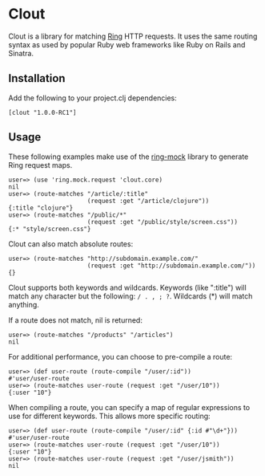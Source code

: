 Clout
=====

Clout is a library for matching [Ring][1] HTTP requests. It uses the same
routing syntax as used by popular Ruby web frameworks like Ruby on Rails and
Sinatra.

Installation
------------

Add the following to your project.clj dependencies:

    [clout "1.0.0-RC1"]

Usage
-----

These following examples make use of the [ring-mock][2] library to
generate Ring request maps.

    user=> (use 'ring.mock.request 'clout.core)
    nil
    user=> (route-matches "/article/:title"
                          (request :get "/article/clojure"))
    {:title "clojure"}
    user=> (route-matches "/public/*"
                          (request :get "/public/style/screen.css"))
    {:* "style/screen.css"}

Clout can also match absolute routes:

    user=> (route-matches "http://subdomain.example.com/"
                          (request :get "http://subdomain.example.com/"))
    {}

Clout supports both keywords and wildcards. Keywords (like ":title") will
match any character but the following: `/ . , ; ?`. Wildcards (*) will match
anything.

If a route does not match, nil is returned:

    user=> (route-matches "/products" "/articles")
    nil

For additional performance, you can choose to pre-compile a route:

    user=> (def user-route (route-compile "/user/:id"))
    #'user/user-route
    user=> (route-matches user-route (request :get "/user/10"))
    {:user "10"}

When compiling a route, you can specify a map of regular expressions to use
for different keywords. This allows more specific routing:

    user=> (def user-route (route-compile "/user/:id" {:id #"\d+"}))
    #'user/user-route
    user=> (route-matches user-route (request :get "/user/10"))
    {:user "10"}
    user=> (route-matches user-route (request :get "/user/jsmith"))
    nil

[1]: https://github.com/mmcgrana/ring
[2]: https://github.com/weavejester/ring-mock
